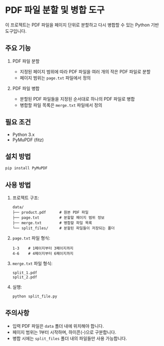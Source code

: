 # PDF 파일 분할 및 병합 도구

이 프로젝트는 PDF 파일을 페이지 단위로 분할하고 다시 병합할 수 있는 Python 기반 도구입니다.

## 주요 기능

1. PDF 파일 분할
   - 지정된 페이지 범위에 따라 PDF 파일을 여러 개의 작은 PDF 파일로 분할
   - 페이지 범위는 `page.txt` 파일에서 정의

2. PDF 파일 병합
   - 분할된 PDF 파일들을 지정된 순서대로 하나의 PDF 파일로 병합
   - 병합할 파일 목록은 `merge.txt` 파일에서 정의

## 필요 조건

- Python 3.x
- PyMuPDF (fitz)

## 설치 방법

```bash
pip install PyMuPDF
```

## 사용 방법

1. 프로젝트 구조:
   ```
   data/
   ├── product.pdf      # 원본 PDF 파일
   ├── page.txt         # 분할할 페이지 범위 정보
   ├── merge.txt        # 병합할 파일 목록
   └── split_files/     # 분할된 파일들이 저장되는 폴더
   ```

2. `page.txt` 파일 형식:
   ```
   1-3    # 1페이지부터 3페이지까지
   4-6    # 4페이지부터 6페이지까지
   ```

3. `merge.txt` 파일 형식:
   ```
   split_1.pdf
   split_2.pdf
   ```

4. 실행:
   ```bash
   python split_file.py
   ```

## 주의사항

- 입력 PDF 파일은 `data` 폴더 내에 위치해야 합니다.
- 페이지 범위는 1부터 시작하며, 하이픈(-)으로 구분합니다.
- 병합 시에는 `split_files` 폴더 내의 파일들만 사용 가능합니다.
